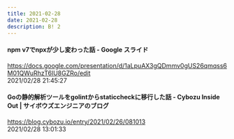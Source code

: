 ```yaml
---
title: 2021-02-28
date: 2021-02-28
description: B! 2
---
```


#### npm v7でnpxが少し変わった話 - Google スライド
https://docs.google.com/presentation/d/1aLpuAX3gQDmmv0gUS26qmqss6M01QWuRhzT6lU8GZRo/edit<br>
2021/02/28 21:45:27<br>


#### Goの静的解析ツールをgolintからstaticcheckに移行した話 - Cybozu Inside Out | サイボウズエンジニアのブログ
https://blog.cybozu.io/entry/2021/02/26/081013<br>
2021/02/28 13:01:33<br>


